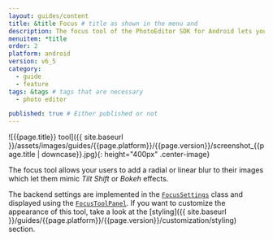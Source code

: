 ```yaml
---
layout: guides/content
title: &title Focus # title as shown in the menu and 
description: The focus tool of the PhotoEditor SDK for Android lets your users add a radial or linear blur to their images. Learn how to configure the tool.
menuitem: *title
order: 2
platform: android
version: v6_5
category: 
  - guide
  - feature
tags: &tags # tags that are necessary
  - photo editor 

published: true # Either published or not 
---
```


![{{page.title}} tool]({{ site.baseurl }}/assets/images/guides/{{page.platform}}/{{page.version}}/screenshot_{{page.title | downcase}}.jpg){: height="400px" .center-image}


The focus tool allows your users to add a radial or linear blur to their images which let them mimic _Tilt Shift_ or _Bokeh_ effects.

The backend settings are implemented in the [`FocusSettings`]({{site.baseurl}}/apidocs/{{page.platform}}/{{page.version}}/index.html?ly/img/android/pesdk/backend/model/state/FocusSettings.html) class and displayed using the [`FocusToolPanel`]({{site.baseurl}}/apidocs/{{page.platform}}/{{page.version}}/index.html?ly/img/android/pesdk/ui/panels/FocusToolPanel.html). If you want to customize the appearance of this tool, take a look at the [styling]({{ site.baseurl }}/guides/{{page.platform}}/{{page.version}}/customization/styling) section.
